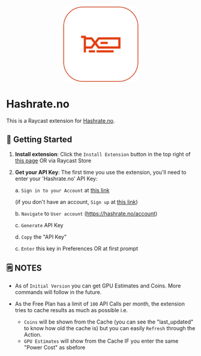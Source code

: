 <p align="center">
    <img src="./assets/hashrate-no.png" width="200" height="200" />
</p>

# Hashrate.no

This is a Raycast extension for [Hashrate.no](https://www.hashrate.no/).

## 🚀 Getting Started

1. **Install extension**: Click the `Install Extension` button in the top right of [this page](https://www.raycast.com/xmok/hashrate-no) OR via Raycast Store

2. **Get your API Key**: The first time you use the extension, you'll need to enter your 'Hashrate.no' API Key:

    a. `Sign in to your Account` at [this link](https://hashrate.no/account)

    (if you don't have an account, `Sign up` at [this link](https://hashrate.no/register))

    b. `Navigate` to `User account` (https://hashrate.no/account)

    c. `Generate` API Key
    
    d. `Copy` the "API Key"

    c. `Enter` this key in Preferences OR at first prompt

## 🗒️ NOTES

- As of `Initial Version` you can get GPU Estimates and Coins. More commands will follow in the future.
- As the Free Plan has a limit of `100` API Calls per month, the extension tries to cache results as much as possible i.e.

    - `Coins` will be shown from the Cache (you can see the "last_updated" to know how old the cache is) but you can easily `Refresh` through the Action.
    - `GPU Estimates` will show from the Cache IF you enter the same "Power Cost" as sbefore
